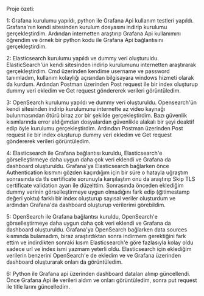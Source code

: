 Proje özeti:

1: Grafana kurulumu yapıldı, python ile Grafana Api kullanım testleri yapıldı.
  Grafana'nın kendi sitesinden kurulum dosyasını indirip kurulumu gerçekleştirdim. Ardından internetten araştırıp Grafana Api kullanımını öğrendim ve örnek bir python kodu ile Grafana Api bağlantısını gerçekleştirdim.

2: Elasticsearch kurulumu yapıldı ve dummy veri oluşturuldu.
  ElasticSearch'ün kendi sitesinden indirip kurulumunu internetten araştırarak gerçekleştirdim. Cmd üzerinden kendime username ve password tanımladım, kullanım kolaylığı açısından bilgisayara windows hizmeti olarak da kurdum.
  Ardından Postman üzerinden Post request ile bir index oluşturup dummy veri ekledim ve Get request göndererek verileri görüntüledim.

3: OpenSearch kurulumu yapıldı ve dummy veri oluşturuldu.
  Opensearch'ün kendi sitesinden indirip kurulumunu internette az video kaynağı bulunmasından ötürü biraz zor bir şekilde gerçekleştirdim. Bazı güvenlik kısımlarında error aldığımdan dosyalardan güvenlikle alakalı bir şeyi deaktif edip öyle kurulumu gerçekleştirdim.
  Ardından Postman üzerinden Post request ile bir index oluşturup dummy veri ekledim ve Get request göndererek verileri görüntüledim.

4: Elasticsearch ile Grafana bağlantısı kuruldu, Elasticsearch'e görselleştirmeye daha uygun daha çok veri eklendi ve Grafana da dashboard oluşturuldu.
  Grafana'ya Elasticsearch bağlarken önce Authentication kısmını gözden kaçırdığım için bir süre o hatayla uğraştım sonrasında da tls certificate sorunuyla karşılaştım onu da araştırıp Skip TLS certificate validation ayarı ile düzelttim.
  Sonrasında önceden eklediğim dummy verinin görselleştirmeye uygun olmadığını fark edip (@timestamp değeri yoktu) farklı bir index oluşturup sayısal veriler oluşturdum ve ardından Grafana'da dashboard oluşturup verilerimi görebildim.

5: OpenSearch ile Grafana bağlantısı kuruldu, OpenSearch'e görselleştirmeye daha uygun daha çok veri eklendi ve Grafana da dashboard oluşturuldu.
  Grafana'ya OpenSearch bağlarken data sources kısmında bulamadım, biraz araştırdıktan sonra indirmem gerektiğini fark ettim ve indirdikten sonraki kısım Elasticsearch'e göre fazlasıyla kolay oldu sadece url ve index ismi yazmam yeterli oldu. Elasticsearch için eklediğim    verilerin benzerini OpenSearch'e de ekledim ve ve Grafana üzerinden dashboard oluşturarak onları da görüntüledim.

6: Python ile Grafana api üzerinden dashboard dataları alınıp güncellendi.
  Önce Grafana Api ile verileri aldım ve onları görüntüledim, sonra put request ile title larını güncelledim.


